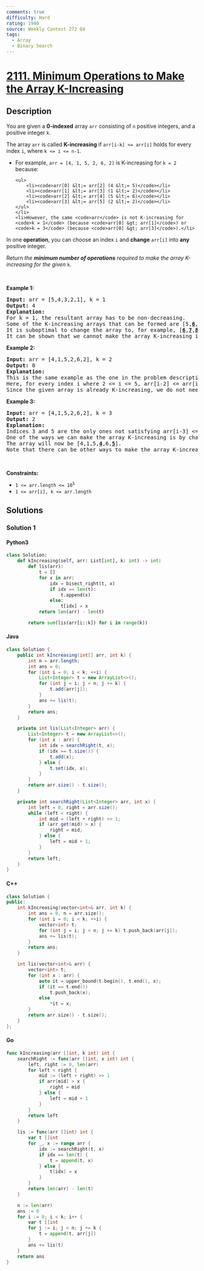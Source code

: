 ```yaml
---
comments: true
difficulty: Hard
rating: 1940
source: Weekly Contest 272 Q4
tags:
  - Array
  - Binary Search
---
```


<!-- problem:start -->

# [2111. Minimum Operations to Make the Array K-Increasing](https://leetcode.com/problems/minimum-operations-to-make-the-array-k-increasing)

## Description

<!-- description:start -->

<p>You are given a <strong>0-indexed</strong> array <code>arr</code> consisting of <code>n</code> positive integers, and a positive integer <code>k</code>.</p>

<p>The array <code>arr</code> is called <strong>K-increasing</strong> if <code>arr[i-k] &lt;= arr[i]</code> holds for every index <code>i</code>, where <code>k &lt;= i &lt;= n-1</code>.</p>

<ul>
	<li>For example, <code>arr = [4, 1, 5, 2, 6, 2]</code> is K-increasing for <code>k = 2</code> because:

    <ul>
    	<li><code>arr[0] &lt;= arr[2] (4 &lt;= 5)</code></li>
    	<li><code>arr[1] &lt;= arr[3] (1 &lt;= 2)</code></li>
    	<li><code>arr[2] &lt;= arr[4] (5 &lt;= 6)</code></li>
    	<li><code>arr[3] &lt;= arr[5] (2 &lt;= 2)</code></li>
    </ul>
    </li>
    <li>However, the same <code>arr</code> is not K-increasing for <code>k = 1</code> (because <code>arr[0] &gt; arr[1]</code>) or <code>k = 3</code> (because <code>arr[0] &gt; arr[3]</code>).</li>

</ul>

<p>In one <strong>operation</strong>, you can choose an index <code>i</code> and <strong>change</strong> <code>arr[i]</code> into <strong>any</strong> positive integer.</p>

<p>Return <em>the <strong>minimum number of operations</strong> required to make the array K-increasing for the given </em><code>k</code>.</p>

<p>&nbsp;</p>
<p><strong class="example">Example 1:</strong></p>

<pre>
<strong>Input:</strong> arr = [5,4,3,2,1], k = 1
<strong>Output:</strong> 4
<strong>Explanation:
</strong>For k = 1, the resultant array has to be non-decreasing.
Some of the K-increasing arrays that can be formed are [5,<u><strong>6</strong></u>,<u><strong>7</strong></u>,<u><strong>8</strong></u>,<u><strong>9</strong></u>], [<u><strong>1</strong></u>,<u><strong>1</strong></u>,<u><strong>1</strong></u>,<u><strong>1</strong></u>,1], [<u><strong>2</strong></u>,<u><strong>2</strong></u>,3,<u><strong>4</strong></u>,<u><strong>4</strong></u>]. All of them require 4 operations.
It is suboptimal to change the array to, for example, [<u><strong>6</strong></u>,<u><strong>7</strong></u>,<u><strong>8</strong></u>,<u><strong>9</strong></u>,<u><strong>10</strong></u>] because it would take 5 operations.
It can be shown that we cannot make the array K-increasing in less than 4 operations.
</pre>

<p><strong class="example">Example 2:</strong></p>

<pre>
<strong>Input:</strong> arr = [4,1,5,2,6,2], k = 2
<strong>Output:</strong> 0
<strong>Explanation:</strong>
This is the same example as the one in the problem description.
Here, for every index i where 2 &lt;= i &lt;= 5, arr[i-2] &lt;=<b> </b>arr[i].
Since the given array is already K-increasing, we do not need to perform any operations.</pre>

<p><strong class="example">Example 3:</strong></p>

<pre>
<strong>Input:</strong> arr = [4,1,5,2,6,2], k = 3
<strong>Output:</strong> 2
<strong>Explanation:</strong>
Indices 3 and 5 are the only ones not satisfying arr[i-3] &lt;= arr[i] for 3 &lt;= i &lt;= 5.
One of the ways we can make the array K-increasing is by changing arr[3] to 4 and arr[5] to 5.
The array will now be [4,1,5,<u><strong>4</strong></u>,6,<u><strong>5</strong></u>].
Note that there can be other ways to make the array K-increasing, but none of them require less than 2 operations.
</pre>

<p>&nbsp;</p>
<p><strong>Constraints:</strong></p>

<ul>
	<li><code>1 &lt;= arr.length &lt;= 10<sup>5</sup></code></li>
	<li><code>1 &lt;= arr[i], k &lt;= arr.length</code></li>
</ul>

<!-- description:end -->

## Solutions

<!-- solution:start -->

### Solution 1

<!-- tabs:start -->

#### Python3

```python
class Solution:
    def kIncreasing(self, arr: List[int], k: int) -> int:
        def lis(arr):
            t = []
            for x in arr:
                idx = bisect_right(t, x)
                if idx == len(t):
                    t.append(x)
                else:
                    t[idx] = x
            return len(arr) - len(t)

        return sum(lis(arr[i::k]) for i in range(k))
```

#### Java

```java
class Solution {
    public int kIncreasing(int[] arr, int k) {
        int n = arr.length;
        int ans = 0;
        for (int i = 0; i < k; ++i) {
            List<Integer> t = new ArrayList<>();
            for (int j = i; j < n; j += k) {
                t.add(arr[j]);
            }
            ans += lis(t);
        }
        return ans;
    }

    private int lis(List<Integer> arr) {
        List<Integer> t = new ArrayList<>();
        for (int x : arr) {
            int idx = searchRight(t, x);
            if (idx == t.size()) {
                t.add(x);
            } else {
                t.set(idx, x);
            }
        }
        return arr.size() - t.size();
    }

    private int searchRight(List<Integer> arr, int x) {
        int left = 0, right = arr.size();
        while (left < right) {
            int mid = (left + right) >> 1;
            if (arr.get(mid) > x) {
                right = mid;
            } else {
                left = mid + 1;
            }
        }
        return left;
    }
}
```

#### C++

```cpp
class Solution {
public:
    int kIncreasing(vector<int>& arr, int k) {
        int ans = 0, n = arr.size();
        for (int i = 0; i < k; ++i) {
            vector<int> t;
            for (int j = i; j < n; j += k) t.push_back(arr[j]);
            ans += lis(t);
        }
        return ans;
    }

    int lis(vector<int>& arr) {
        vector<int> t;
        for (int x : arr) {
            auto it = upper_bound(t.begin(), t.end(), x);
            if (it == t.end())
                t.push_back(x);
            else
                *it = x;
        }
        return arr.size() - t.size();
    }
};
```

#### Go

```go
func kIncreasing(arr []int, k int) int {
	searchRight := func(arr []int, x int) int {
		left, right := 0, len(arr)
		for left < right {
			mid := (left + right) >> 1
			if arr[mid] > x {
				right = mid
			} else {
				left = mid + 1
			}
		}
		return left
	}

	lis := func(arr []int) int {
		var t []int
		for _, x := range arr {
			idx := searchRight(t, x)
			if idx == len(t) {
				t = append(t, x)
			} else {
				t[idx] = x
			}
		}
		return len(arr) - len(t)
	}

	n := len(arr)
	ans := 0
	for i := 0; i < k; i++ {
		var t []int
		for j := i; j < n; j += k {
			t = append(t, arr[j])
		}
		ans += lis(t)
	}
	return ans
}
```

<!-- tabs:end -->

<!-- solution:end -->

<!-- problem:end -->
